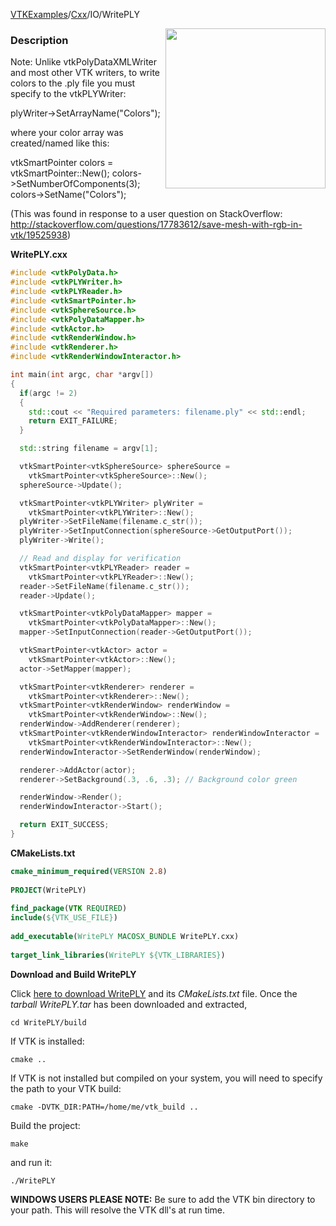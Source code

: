 [VTKExamples](/home/)/[Cxx](/Cxx)/IO/WritePLY

<img align="right" src="https://github.com/lorensen/VTKExamples/blob/gh-pages/Testing/Baseline/IO/TestWritePLY.png?raw=true" width="256" />

### Description
Note: Unlike vtkPolyDataXMLWriter and most other VTK writers, to write colors to the .ply file you must specify to the vtkPLYWriter:

  plyWriter->SetArrayName("Colors");

where your color array was created/named like this:

  vtkSmartPointer<vtkUnsignedCharArray> colors =
    vtkSmartPointer<vtkUnsignedCharArray>::New();
  colors->SetNumberOfComponents(3);
  colors->SetName("Colors");

(This was found in response to a user question on StackOverflow: http://stackoverflow.com/questions/17783612/save-mesh-with-rgb-in-vtk/19525938)

**WritePLY.cxx**
```c++
#include <vtkPolyData.h>
#include <vtkPLYWriter.h>
#include <vtkPLYReader.h>
#include <vtkSmartPointer.h>
#include <vtkSphereSource.h>
#include <vtkPolyDataMapper.h>
#include <vtkActor.h>
#include <vtkRenderWindow.h>
#include <vtkRenderer.h>
#include <vtkRenderWindowInteractor.h>

int main(int argc, char *argv[])
{
  if(argc != 2)
  {
    std::cout << "Required parameters: filename.ply" << std::endl;
    return EXIT_FAILURE;
  }

  std::string filename = argv[1];

  vtkSmartPointer<vtkSphereSource> sphereSource =
    vtkSmartPointer<vtkSphereSource>::New();
  sphereSource->Update();

  vtkSmartPointer<vtkPLYWriter> plyWriter =
    vtkSmartPointer<vtkPLYWriter>::New();
  plyWriter->SetFileName(filename.c_str());
  plyWriter->SetInputConnection(sphereSource->GetOutputPort());
  plyWriter->Write();

  // Read and display for verification
  vtkSmartPointer<vtkPLYReader> reader =
    vtkSmartPointer<vtkPLYReader>::New();
  reader->SetFileName(filename.c_str());
  reader->Update();

  vtkSmartPointer<vtkPolyDataMapper> mapper =
    vtkSmartPointer<vtkPolyDataMapper>::New();
  mapper->SetInputConnection(reader->GetOutputPort());

  vtkSmartPointer<vtkActor> actor =
    vtkSmartPointer<vtkActor>::New();
  actor->SetMapper(mapper);

  vtkSmartPointer<vtkRenderer> renderer =
    vtkSmartPointer<vtkRenderer>::New();
  vtkSmartPointer<vtkRenderWindow> renderWindow =
    vtkSmartPointer<vtkRenderWindow>::New();
  renderWindow->AddRenderer(renderer);
  vtkSmartPointer<vtkRenderWindowInteractor> renderWindowInteractor =
    vtkSmartPointer<vtkRenderWindowInteractor>::New();
  renderWindowInteractor->SetRenderWindow(renderWindow);

  renderer->AddActor(actor);
  renderer->SetBackground(.3, .6, .3); // Background color green

  renderWindow->Render();
  renderWindowInteractor->Start();

  return EXIT_SUCCESS;
}
```
**CMakeLists.txt**
```cmake
cmake_minimum_required(VERSION 2.8)
 
PROJECT(WritePLY)
 
find_package(VTK REQUIRED)
include(${VTK_USE_FILE})
 
add_executable(WritePLY MACOSX_BUNDLE WritePLY.cxx)
 
target_link_libraries(WritePLY ${VTK_LIBRARIES})
```

**Download and Build WritePLY**

Click [here to download WritePLY](https://github.com/lorensen/VTKWikiExamplesTarballs/raw/master/WritePLY.tar) and its *CMakeLists.txt* file.
Once the *tarball WritePLY.tar* has been downloaded and extracted,
```
cd WritePLY/build 
```
If VTK is installed:
```
cmake ..
```
If VTK is not installed but compiled on your system, you will need to specify the path to your VTK build:
```
cmake -DVTK_DIR:PATH=/home/me/vtk_build ..
```
Build the project:
```
make
```
and run it:
```
./WritePLY
```
**WINDOWS USERS PLEASE NOTE:** Be sure to add the VTK bin directory to your path. This will resolve the VTK dll's at run time.

